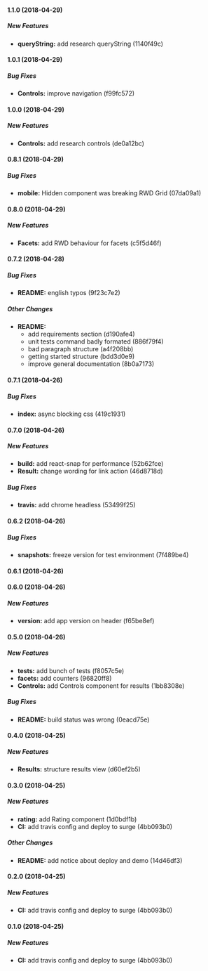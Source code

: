 #### 1.1.0 (2018-04-29)

##### New Features

* **queryString:**  add research queryString (1140f49c)

#### 1.0.1 (2018-04-29)

##### Bug Fixes

* **Controls:**  improve navigation (f99fc572)

#### 1.0.0 (2018-04-29)

##### New Features

* **Controls:**  add research controls (de0a12bc)

#### 0.8.1 (2018-04-29)

##### Bug Fixes

* **mobile:**  Hidden component was breaking RWD Grid (07da09a1)

#### 0.8.0 (2018-04-29)

##### New Features

* **Facets:**  add RWD behaviour for facets (c5f5d46f)

#### 0.7.2 (2018-04-28)

##### Bug Fixes

* **README:**  english typos (9f23c7e2)

##### Other Changes

* **README:**
  *  add requirements section (d190afe4)
  *  unit tests command badly formated (886f79f4)
  *  bad paragraph structure (a4f208bb)
  *  getting started structure (bdd3d0e9)
  *  improve general documentation (8b0a7173)

#### 0.7.1 (2018-04-26)

##### Bug Fixes

* **index:**  async blocking css (419c1931)

#### 0.7.0 (2018-04-26)

##### New Features

* **build:**  add react-snap for performance (52b62fce)
* **Result:**  change wording for link action (46d8718d)

##### Bug Fixes

* **travis:**  add chrome headless (53499f25)

#### 0.6.2 (2018-04-26)

##### Bug Fixes

* **snapshots:**  freeze version for test environment (7f489be4)

#### 0.6.1 (2018-04-26)

#### 0.6.0 (2018-04-26)

##### New Features

* **version:**  add app version on header (f65be8ef)

#### 0.5.0 (2018-04-26)

##### New Features

* **tests:**  add bunch of tests (f8057c5e)
* **facets:**  add counters (96820ff8)
* **Controls:**  add Controls component for results (1bb8308e)

##### Bug Fixes

* **README:**  build status was wrong (0eacd75e)

#### 0.4.0 (2018-04-25)

##### New Features

* **Results:**  structure results view (d60ef2b5)

#### 0.3.0 (2018-04-25)

##### New Features

* **rating:**  add Rating component (1d0bdf1b)
* **CI:**  add travis config and deploy to surge (4bb093b0)

##### Other Changes

* **README:**  add notice about deploy and demo (14d46df3)

#### 0.2.0 (2018-04-25)

##### New Features

* **CI:**  add travis config and deploy to surge (4bb093b0)

#### 0.1.0 (2018-04-25)

##### New Features

* **CI:**  add travis config and deploy to surge (4bb093b0)

